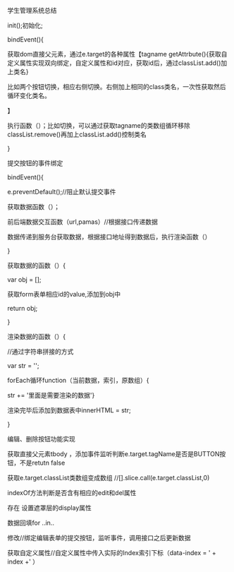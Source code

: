 学生管理系统总结

init();初始化;

bindEvent(){

获取dom直接父元素，通过e.target的各种属性【tagname     getAttrbute(){获取自定义属性实现双向绑定，自定义属性和id对应，获取id后，通过classList.add()加上类名}

比如两个按钮切换，相应右侧切换。右侧加上相同的class类名，一次性获取然后循环变化类名。

】

执行函数（）；比如切换，可以通过获取tagname的类数组循环移除classList.remove()再加上classList.add()控制类名

}



提交按钮的事件绑定

bindEvent(){

e.preventDefault();//阻止默认提交事件

获取数据函数（）；

前后端数据交互函数（url,pamas）//根据接口传递数据

数据传递到服务台获取数据，根据接口地址得到数据后，执行渲染函数（）

}

获取数据的函数（）{

var obj = [];

获取form表单相应id的value,添加到obj中

return obj;

}

渲染数据的函数（）{

//通过字符串拼接的方式

var str = '';

forEach循环function（当前数据，索引，原数组）{

str += '里面是需要渲染的数据'}

渲染完毕后添加到数据表中innerHTML = str;

}





编辑、删除按钮功能实现

获取直接父元素tbody ，添加事件监听判断e.target.tagName是否是BUTTON按钮，不是retutn false

获取e.target.classList类数组变成数组  //[].slice.call(e.target.classList,0)

indexOf方法判断是否含有相应的edit和del属性

存在  设置遮罩层的display属性

数据回填for ..in..

修改//绑定编辑表单的提交按钮，监听事件，调用接口之后更新数据

获取自定义属性//自定义属性中传入实际的Index索引下标（data-index = ' + index +' ）